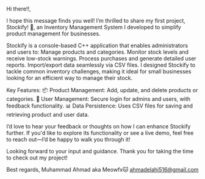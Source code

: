 Hi there!!,

I hope this message finds you well! I’m thrilled to share my first project,  Stockify! 🚀, an Inventory Management System I developed to simplify product management for businesses.

Stockify is a console-based C++ application that enables administrators and users to:
    Manage products and categories.
    Monitor stock levels and receive low-stock warnings.
    Process purchases and generate detailed user reports.
    Import/export data seamlessly via CSV files.
I designed Stockify to tackle common inventory challenges, making it ideal for small businesses looking for an efficient way to manage their stock.

Key Features:
    📦 Product Management: Add, update, and delete products or categories.
    👥 User Management: Secure login for admins and users, with feedback functionality.
    📊 Data Persistence: Uses CSV files for saving and retrieving product and user data.
    
I’d love to hear your feedback or thoughts on how I can enhance Stockify further. If you'd like to explore its functionality or see a live demo, feel free to reach out—I’d be happy to walk you through it!

Looking forward to your input and guidance. Thank you for taking the time to check out my project!

Best regards,
Muhammad Ahmad aka Meowfx🐱
ahmadelahi516@gmail.com
